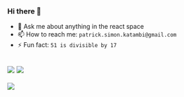 ### Hi there 👋

- 💬 Ask me about anything in the react space
- 📫 How to reach me: `patrick.simon.katambi@gmail.com`
- ⚡ Fun fact: `51 is divisible by 17`

<!-- ![](https://github-readme-stats.vercel.app/api?username=patrick-s-katambi&hide_border=false&include_all_commits=true&count_private=true) -->
![](https://github-readme-streak-stats.herokuapp.com/?user=patrick-s-katambi&hide_border=false)
![](https://github-readme-stats.vercel.app/api/top-langs/?username=patrick-s-katambi&hide_border=false&include_all_commits=true&count_private=true&layout=compact)
---
[![](https://visitcount.itsvg.in/api?id=patrick-s-katambi&label=Profile%20Views&color=2&icon=0&pretty=true)](https://visitcount.itsvg.in)
